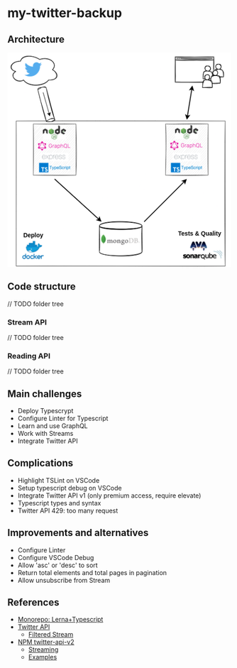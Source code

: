 # my-twitter-backup

## Architecture

![Technical architecture](doc/images/streaming-twitter.drawio.png)

## Code structure

// TODO folder tree

### Stream API

// TODO folder tree

### Reading API

// TODO folder tree

## Main challenges

- Deploy Typescrypt
- Configure Linter for Typescript
- Learn and use GraphQL
- Work with Streams
- Integrate Twitter API

## Complications

- Highlight TSLint on VSCode
- Setup typescript debug on VSCode
- Integrate Twitter API v1 (only premium access, require elevate)
- Typescript types and syntax
- Twitter API 429: too many request

## Improvements and alternatives

- Configure Linter
- Configure VSCode Debug
- Allow 'asc' or 'desc' to sort
- Return total elements and total pages in pagination
- Allow unsubscribe from Stream

## References

- [Monorepo: Lerna+Typescript](https://github.com/abd1tus/typescript-monorepo-example)
- [Twitter API](https://developer.twitter.com/en/docs/twitter-api/getting-started/getting-access-to-the-twitter-api)
    - [Filtered Stream](https://developer.twitter.com/en/docs/twitter-api/tweets/filtered-stream/api-reference/get-tweets-search-stream)
- [NPM twitter-api-v2](https://github.com/PLhery/node-twitter-api-v2/tree/fa7b499db5314c1dd1254682d59e58f3f4b8e082)
    - [Streaming](https://github.com/plhery/node-twitter-api-v2/blob/HEAD/doc/streaming.md)
    - [Examples](https://github.com/plhery/node-twitter-api-v2/blob/HEAD/doc/examples.md)
    
